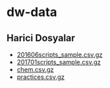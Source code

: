 # dw-data


<!--Index-->

## Harici Dosyalar

- [201606scripts_sample.csv.gz](./201606scripts_sample.csv.gz)
- [201701scripts_sample.csv.gz](./201701scripts_sample.csv.gz)
- [chem.csv.gz](./chem.csv.gz)
- [practices.csv.gz](./practices.csv.gz)


<!--Index-->
